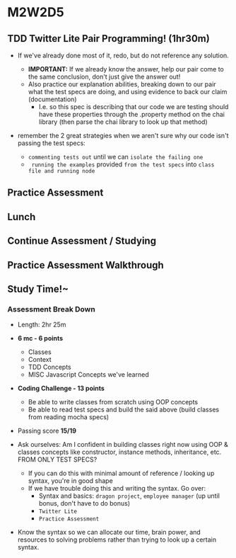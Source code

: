 # M2W2D5 

## TDD Twitter Lite Pair Programming! (1hr30m)
- If we've already done most of it, redo, but do not reference any solution. 
  - **IMPORTANT:** If we already know the answer, help our pair come to the same conclusion, don't just give the answer out! 
  - Also practice our explanation abilities, breaking down to our pair what the test specs are doing, and using evidence to back our claim (documentation)
    - I.e. so this spec is describing that our code we are testing should have these properties through the .property method on the chai library (then parse the chai library to look up that method)

- remember the 2 great strategies when we aren't sure why our code isn't passing the test specs:
  - `commenting tests out` until we can `isolate the failing one`
  - ` running the examples` provided `from the test specs` into `class file and running node`


## Practice Assessment

## Lunch

## Continue Assessment / Studying

## Practice Assessment Walkthrough

## Study Time!~
### Assessment Break Down
- Length: 2hr 25m
- **6 mc - 6 points**
  - Classes
  - Context
  - TDD Concepts
  - MISC Javascript Concepts we've learned
- **Coding Challenge - 13 points**
  - Be able to write classes from scratch using OOP concepts 
  - Be able to read test specs and build the said above (build classes from reading mocha specs)
- Passing score **15/19**
- Ask ourselves: Am I confident in building classes right now using OOP & classes concepts like constructor, instance methods, inheritance, etc. FROM ONLY TEST SPECS?
  - If you can do this with minimal amount of reference / looking up syntax, you're in good shape 
  - If we have trouble doing this and writing the syntax. Go over:
    - Syntax and basics: `dragon project`, `employee manager` (up until bonus, don't have to do bonus)
    - `Twitter Lite`
    - `Practice Assessment`

- Know the syntax so we can allocate our time, brain power, and resources to solving problems rather than trying to look up a certain syntax.

